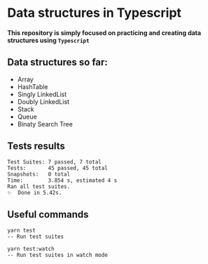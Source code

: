 # Data structures in Typescript
#### This repository is simply focused on practicing and creating data structures using `Typescript`

## Data structures so far:
* Array
* HashTable
* Singly LinkedList
* Doubly LinkedList
* Stack
* Queue
* Binaty Search Tree


## Tests results
```
Test Suites: 7 passed, 7 total
Tests:       45 passed, 45 total
Snapshots:   0 total
Time:        3.854 s, estimated 4 s
Ran all test suites.
✨  Done in 5.42s.
```

## Useful commands
```
yarn test
-- Run test suites
```

```
yarn test:watch
-- Run test suites in watch mode
```